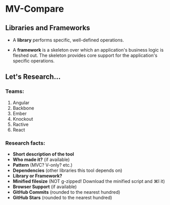 # MV-Compare

## Libraries and Frameworks

- A **library** performs specific, well-defined operations.

- A **framework** is a skeleton over which an application's business logic is fleshed out. The skeleton provides core support for the application's specific operations.

## Let's Research…

### Teams:

1. Angular
2. Backbone
3. Ember
4. Knockout
5. Ractive
6. React

### Research facts:

- **Short description of the tool**
- **Who made it?** (if available)
- **Pattern** (MVC? V-only? etc.)
- **Dependencies** (other libraries this tool depends on)
- **Library or Framework?**
- **Minified filesize** (NOT g-zipped! Download the minified script and ⌘I it)
- **Browser Support** (if available)
- **GitHub Commits** (rounded to the nearest hundred)
- **GitHub Stars** (rounded to the nearest hundred)
